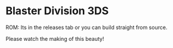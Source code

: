 # Blaster Division 3DS

ROM:
Its in the releases tab or you can build straight from source.

Please watch the making of this beauty!
